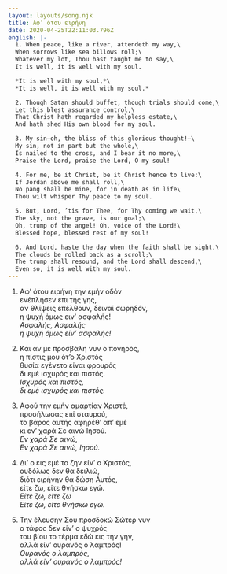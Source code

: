 ```yaml
---
layout: layouts/song.njk
title: Αφ’ ότου ειρήνη
date: 2020-04-25T22:11:03.796Z
english: |-
  1. When peace, like a river, attendeth my way,\
  When sorrows like sea billows roll;\
  Whatever my lot, Thou hast taught me to say,\
  It is well, it is well with my soul.

  *It is well with my soul,*\
  *It is well, it is well with my soul.*

  2. Though Satan should buffet, though trials should come,\
  Let this blest assurance control,\
  That Christ hath regarded my helpless estate,\
  And hath shed His own blood for my soul.

  3. My sin—oh, the bliss of this glorious thought!—\
  My sin, not in part but the whole,\
  Is nailed to the cross, and I bear it no more,\
  Praise the Lord, praise the Lord, O my soul!

  4. For me, be it Christ, be it Christ hence to live:\
  If Jordan above me shall roll,\
  No pang shall be mine, for in death as in life\
  Thou wilt whisper Thy peace to my soul.

  5. But, Lord, ’tis for Thee, for Thy coming we wait,\
  The sky, not the grave, is our goal;\
  Oh, trump of the angel! Oh, voice of the Lord!\
  Blessed hope, blessed rest of my soul!

  6. And Lord, haste the day when the faith shall be sight,\
  The clouds be rolled back as a scroll;\
  The trump shall resound, and the Lord shall descend,\
  Even so, it is well with my soul.
---
```

1. Αφ’ ότου ειρήνη την εμήν οδόν\
ενέπλησεν επι της γης,\
αν θλίψεις επέλθουν, δειναί σωρηδόν,\
η ψυχή όμως ειν’ ασφαλής!\
*Ασφαλής, Ασφαλής*\
*η ψυχή όμως είν’ ασφαλής!*

2. Και αν με προσβάλη νυν ο πονηρός,\
η πίστις μου ότ’ο Χριστός\
θυσία εγένετο είναι φρουρός\
δι εμέ ισχυρός και πιστός.\
*Ισχυρός και πιστός,*\
*δι εμέ ισχυρός και πιστός.*

3. Αφού την εμήν αμαρτίαν Χριστέ,\
προσήλωσας επί σταυρού,\
το βάρος αυτής αφηρέθ’ απ’ εμέ\
κι εν’ χαρά Σε αινώ Ιησού.\
*Εν χαρά Σε αινώ,*\
*Εν χαρά Σε αινώ, Ιησού.*

4. Δι’ ο εις εμέ το ζην είν’ ο Χριστός,\
ουδόλως δεν θα δειλιώ,\
διότι ειρήνην θα δώση Αυτός,\
είτε ζω, είτε θνήσκω εγώ.\
*Είτε ζω, είτε ζω*\
*Είτε ζω, είτε θνήσκω εγώ.*

5. Την έλευσην Σου προσδοκώ Σώτερ νυν\
ο τάφος δεν είν’ ο ψυχρός\
του βίου το τέρμα εδώ εις την γην,\
αλλά είν’ ουρανός ο λαμπρός!\
*Ουρανός ο λαμπρός,*\
*αλλά είν’ ουρανός ο λαμπρός!*